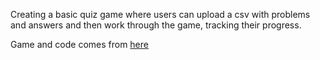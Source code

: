 Creating a basic quiz game where users can upload a csv with problems and answers and then work through the game, tracking their progress.

Game and code comes from [here](https://courses.calhoun.io/lessons/les_goph_01)